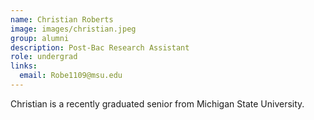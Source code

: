 ```yaml
---
name: Christian Roberts
image: images/christian.jpeg
group: alumni
description: Post-Bac Research Assistant
role: undergrad
links:
  email: Robe1109@msu.edu
---
```


Christian is a recently graduated senior from Michigan State University.
